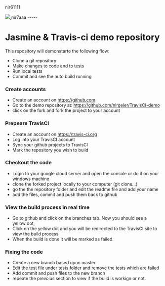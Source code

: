 nir61111

<a target="blank" href="https://travis-ci.org/nirgeier/DevOps">
  <img src="https://api.travis-ci.org/nirgeier/DevOps.svg?branch=master">
</a>  
nir7aaa
-----

# Jasmine & Travis-ci demo repository
This repository will demonstarte the following flow:

- Clone a git repository
- Make changes to code and to tests
- Run local tests
- Commit and see the auto build running

### Create accounts
- Create an account on https://github.com
- Go to the demo repository at: https://github.com/nirgeier/TravisCI-demo
- click on the fork and fork the project to your account

### Prepeare TravisCI
- Create an account on https://travis-ci.org
- Log into your TravisCI account
- Sync your github projects to TravisCI
- Mark the repository you wish to build

### Checkout the code
- Login to your google cloud server and open the console or do it on your windows machine
- clone the forked project locally to your computer (git clone...)
- go the the repository folder and edit the readme file and add your name
- add the files, commit and push them back to github

### View the build process in real time
- Go to github and click on the branches tab. Now you should see a yellow dot,
- Click on the yellow dot and you will be redirected to the TravisCI site to view the build process
- When the build is done it will be marked as failed.

### Fixing the code
- Create a new branch based upon master
- Edit the test file under tests folder and remove the tests which are failed
- Add commit and push files to the new branch
- repeate the prevoius section to view if the build is workign or not.


